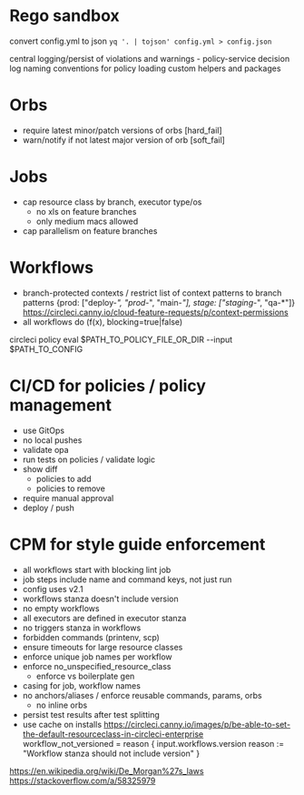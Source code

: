 # Rego sandbox
convert config.yml to json
`yq '. | tojson' config.yml > config.json`

central logging/persist of violations and warnings
    - policy-service decision log
naming conventions for policy
loading custom helpers and packages

# Orbs
- require latest minor/patch versions of orbs [hard_fail]
- warn/notify if not latest major version of orb [soft_fail]

# Jobs
- cap resource class by branch, executor type/os
    - no xls on feature branches
    - only medium macs allowed
- cap parallelism on feature branches

# Workflows
- branch-protected contexts / restrict list of context patterns to branch patterns {prod: ["deploy-*", "prod-*", "main-*"], stage: ["staging-*", "qa-*"]}
https://circleci.canny.io/cloud-feature-requests/p/context-permissions
- all workflows do (f(x), blocking=true|false)

circleci policy eval $PATH_TO_POLICY_FILE_OR_DIR --input $PATH_TO_CONFIG

# CI/CD for policies / policy management
- use GitOps
- no local pushes
- validate opa
- run tests on policies / validate logic
- show diff
    - policies to add
    - policies to remove
- require manual approval
- deploy / push

# CPM for style guide enforcement
- all workflows start with blocking lint job
- job steps include name and command keys, not just run
- config uses v2.1
- workflows stanza doesn't include version
- no empty workflows
- all executors are defined in executor stanza
- no triggers stanza in workflows
- forbidden commands (printenv, scp)
- ensure timeouts for large resource classes
- enforce unique job names per workflow
- enforce no_unspecified_resource_class
    - enforce vs boilerplate gen
- casing for job, workflow names
- no anchors/aliases / enforce reusable commands, params, orbs
    - no inline orbs
- persist test results after test splitting
- use cache on installs
https://circleci.canny.io/images/p/be-able-to-set-the-default-resourceclass-in-circleci-enterprise
workflow_not_versioned = reason {
	input.workflows.version
    reason := "Workflow stanza should not include version"
}

https://en.wikipedia.org/wiki/De_Morgan%27s_laws
https://stackoverflow.com/a/58325979
